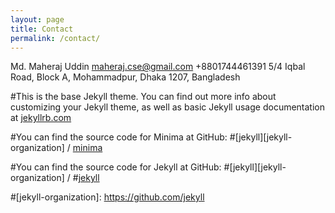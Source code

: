 ```yaml
---
layout: page
title: Contact
permalink: /contact/
---
```


Md. Maheraj Uddin
maheraj.cse@gmail.com
+8801744461391
5/4 Iqbal Road, Block A, Mohammadpur, Dhaka 1207, Bangladesh

#This is the base Jekyll theme. You can find out more info about customizing your Jekyll theme, as well as basic Jekyll usage documentation at [jekyllrb.com](https://jekyllrb.com/)

#You can find the source code for Minima at GitHub:
#[jekyll][jekyll-organization] /
[minima](https://github.com/jekyll/minima)

#You can find the source code for Jekyll at GitHub:
#[jekyll][jekyll-organization] /
#[jekyll](https://github.com/jekyll/jekyll)


#[jekyll-organization]: https://github.com/jekyll
